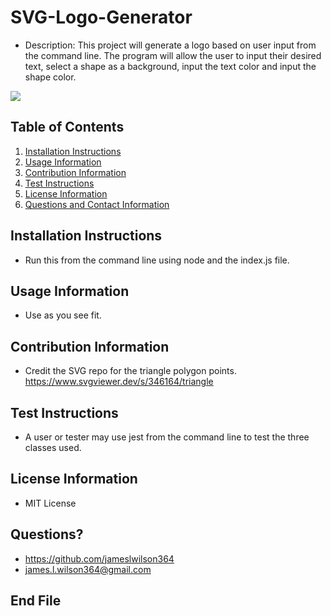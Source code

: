 # SVG-Logo-Generator

- Description: This project will generate a logo based on user input from the command line. The program will allow the user to input their desired text, select a shape as a background, input the text color and input the shape color.

![](./assets/MIT.svg)

## Table of Contents

1. [Installation Instructions](#installation)
2. [Usage Information](#usage)
3. [Contribution Information](#cont)
4. [Test Instructions](#test)
5. [License Information](#license)
6. [Questions and Contact Information](#questions)

<a id="installation"></a>

## Installation Instructions

- Run this from the command line using node and the index.js file.

<a id="usage"></a>

## Usage Information

- Use as you see fit.

<a id="cont"></a>

## Contribution Information

- Credit the SVG repo for the triangle polygon points. https://www.svgviewer.dev/s/346164/triangle

<a id="test"></a>

## Test Instructions

- A user or tester may use jest from the command line to test the three classes used.

<a id="license"></a>

## License Information

- MIT License

<a id="questions"></a>

## Questions?

- https://github.com/jameslwilson364
- james.l.wilson364@gmail.com

## End File
